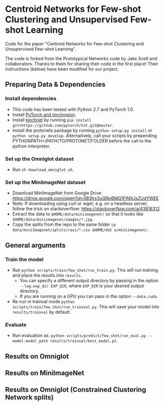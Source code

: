 # Centroid Networks for Few-shot Clustering and Unsupervised Few-shot Learning

Code for the paper "Centroid Networks for Few-shot Clustering and Unsupervised Few-shot Learning".

The code is forked from the Prototypical Networks code by Jake Snell and collaborators. Thanks to them for sharing their code in the first place! Their instructions (below) have been modified for our project.

## Preparing Data & Dependencies

### Install dependencies

* This code has been tested with Python 2.7 and PyTorch 1.0.
* Install [PyTorch and torchvision](http://pytorch.org/).
* Install [torchnet](https://github.com/pytorch/tnt) by running `pip install git+https://github.com/pytorch/tnt.git@master`.
* Install the protonets package by running `python setup.py install` or `python setup.py develop`. Alternatively, call your scripts by prepending PYTHONPATH=/PATH/TO/PROTONET/FOLDER before the call to the python interpreter.

### Set up the Omniglot dataset

* Run `sh download_omniglot.sh`.

### Set up the MiniImageNet dataset

* Download MiniImageNet from Google Drive: https://drive.google.com/open?id=0B3Irx3uQNoBMQ1FlNXJsZUdYWEE
* Note: If downloading using curl or wget, e.g. on a headless server, follow the trick on stackoverflow: https://stackoverflow.com/a/43816312
* Extract the data to `$HOME/data/miniimagenet/` so that it looks like `$HOME/data/miniimagenet/images/*.jpg`.
* Copy the splits from the repo to the same folder `cp data/miniImagenet/splits/ravi/*.csv $HOME/dat
a/miniimagenet/`.

## General arguments

### Train the model

* Run `python scripts/train/few_shot/run_train.py`. This will run training and place the results into `results`.
  * You can specify a different output directory by passing in the option `--log.exp_dir EXP_DIR`, where `EXP_DIR` is your desired output directory.
  * If you are running on a GPU you can pass in the option `--data.cuda`.
* Re-run in trainval mode `python scripts/train/few_shot/run_trainval.py`. This will save your model into `results/trainval` by default.

### Evaluate

* Run evaluation as: `python scripts/predict/few_shot/run_eval.py --model.model_path results/trainval/best_model.pt`.

## Results on Omniglot

## Results on MiniImageNet

## Results on Omniglot (Constrained Clustering Network splits)
